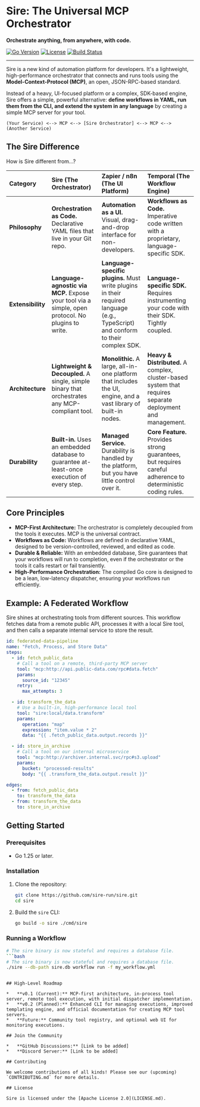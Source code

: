 # Sire: The Universal MCP Orchestrator

**Orchestrate anything, from anywhere, with code.**

[![Go Version](https://img.shields.io/badge/go-1.25-blue.svg)](https://golang.org/)
[![License](https://img.shields.io/badge/License-Apache%202.0-blue.svg)](https://opensource.org/licenses/Apache-2.0)
[![Build Status](https://img.shields.io/badge/build-passing-brightgreen.svg)](#)

---

Sire is a new kind of automation platform for developers. It's a lightweight, high-performance orchestrator that connects and runs tools using the **Model-Context-Protocol (MCP)**, an open, JSON-RPC-based standard. 

Instead of a heavy, UI-focused platform or a complex, SDK-based engine, Sire offers a simple, powerful alternative: **define workflows in YAML, run them from the CLI, and extend the system in any language** by creating a simple MCP server for your tool.

```
(Your Service) <--> MCP <--> [Sire Orchestrator] <--> MCP <--> (Another Service)
```

## The Sire Difference

How is Sire different from...?

| Category | Sire (The Orchestrator) | Zapier / n8n (The UI Platform) | Temporal (The Workflow Engine) |
| :--- | :--- | :--- | :--- |
| **Philosophy** | **Orchestration as Code.** Declarative YAML files that live in your Git repo. | **Automation as a UI.** Visual, drag-and-drop interface for non-developers. | **Workflows as Code.** Imperative code written with a proprietary, language-specific SDK. |
| **Extensibility** | **Language-agnostic via MCP.** Expose your tool via a simple, open protocol. No plugins to write. | **Language-specific plugins.** Must write plugins in their required language (e.g., TypeScript) and conform to their complex SDK. | **Language-specific SDK.** Requires instrumenting your code with their SDK. Tightly coupled. |
| **Architecture** | **Lightweight & Decoupled.** A single, simple binary that orchestrates any MCP-compliant tool. | **Monolithic.** A large, all-in-one platform that includes the UI, engine, and a vast library of built-in nodes. | **Heavy & Distributed.** A complex, cluster-based system that requires separate deployment and management. |
| **Durability** | **Built-in.** Uses an embedded database to guarantee at-least-once execution of every step. | **Managed Service.** Durability is handled by the platform, but you have little control over it. | **Core Feature.** Provides strong guarantees, but requires careful adherence to deterministic coding rules. |

## Core Principles

*   **MCP-First Architecture:** The orchestrator is completely decoupled from the tools it executes. MCP is the universal contract.
*   **Workflows as Code:** Workflows are defined in declarative YAML, designed to be version-controlled, reviewed, and edited as code.
*   **Durable & Reliable:** With an embedded database, Sire guarantees that your workflows will run to completion, even if the orchestrator or the tools it calls restart or fail transiently.
*   **High-Performance Orchestration:** The compiled Go core is designed to be a lean, low-latency dispatcher, ensuring your workflows run efficiently.

## Example: A Federated Workflow

Sire shines at orchestrating tools from different sources. This workflow fetches data from a remote public API, processes it with a local Sire tool, and then calls a separate internal service to store the result.

```yaml
id: federated-data-pipeline
name: "Fetch, Process, and Store Data"
steps:
  - id: fetch_public_data
    # Call a tool on a remote, third-party MCP server
    tool: "mcp:http://api.public-data.com/rpc#data.fetch"
    params:
      source_id: "12345"
    retry:
      max_attempts: 3

  - id: transform_the_data
    # Use a built-in, high-performance local tool
    tool: "sire:local/data.transform"
    params:
      operation: "map"
      expression: "item.value * 2"
      data: "{{ .fetch_public_data.output.records }}"

  - id: store_in_archive
    # Call a tool on our internal microservice
    tool: "mcp:http://archiver.internal.svc/rpc#s3.upload"
    params:
      bucket: "processed-results"
      body: "{{ .transform_the_data.output.result }}"

edges:
  - from: fetch_public_data
    to: transform_the_data
  - from: transform_the_data
    to: store_in_archive
```

## Getting Started

### Prerequisites

*   Go 1.25 or later.

### Installation

1.  Clone the repository:
    ```bash
    git clone https://github.com/sire-run/sire.git
    cd sire
    ```
2.  Build the `sire` CLI:
    ```bash
    go build -o sire ./cmd/sire
    ```

### Running a Workflow

```bash
# The sire binary is now stateful and requires a database file.
```bash
# The sire binary is now stateful and requires a database file.
./sire --db-path sire.db workflow run -f my_workflow.yml
```
```

## High-Level Roadmap

*   **v0.1 (Current):** MCP-first architecture, in-process tool server, remote tool execution, with initial dispatcher implementation.
*   **v0.2 (Planned):** Enhanced CLI for managing executions, improved templating engine, and official documentation for creating MCP tool servers.
*   **Future:** Community tool registry, and optional web UI for monitoring executions.

## Join the Community

*   **GitHub Discussions:** [Link to be added]
*   **Discord Server:** [Link to be added]

## Contributing

We welcome contributions of all kinds! Please see our (upcoming) `CONTRIBUTING.md` for more details.

## License

Sire is licensed under the [Apache License 2.0](LICENSE.md).
